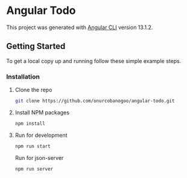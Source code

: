 # Angular Todo

This project was generated with [Angular CLI](https://github.com/angular/angular-cli) version 13.1.2.

<!-- GETTING STARTED -->
## Getting Started

To get a local copy up and running follow these simple example steps.

### Installation

1. Clone the repo
   ```sh
   git clone https://github.com/onurcobanogoo/angular-todo.git
   ```
2. Install NPM packages
   ```sh
   npm install
   ```
3. Run for development
   ```sh
   npm run start
   ```
   Run for json-server
   ```sh
   npm run server
   ```

